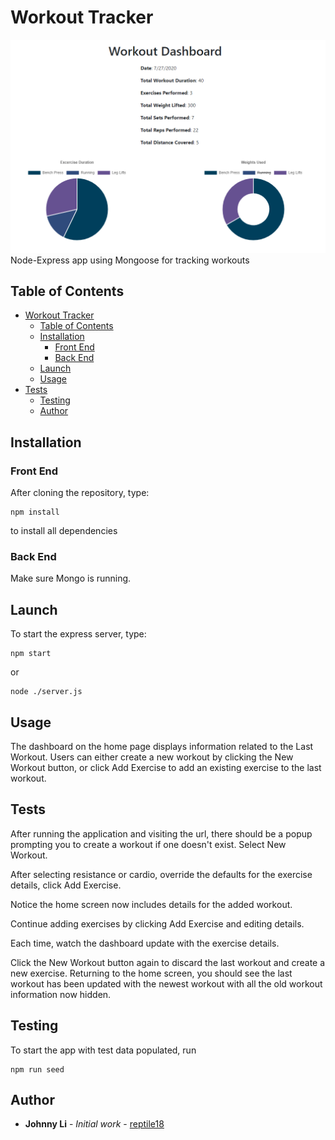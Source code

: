 # Workout Tracker

![Screenshot of Workout Tracker Application](assets/preview.png)
Node-Express app using Mongoose for tracking workouts

## Table of Contents
- [Workout Tracker](#workout-tracker)
  - [Table of Contents](#table-of-contents)
  - [Installation](#installation)
    - [Front End](#front-end)
    - [Back End](#back-end)
  - [Launch](#launch)
  - [Usage](#usage)
- [Tests](#tests)
  - [Testing](#testing)
  - [Author](#author)

## Installation

### Front End
After cloning the repository, type:
```
npm install
```
to install all dependencies

### Back End
Make sure Mongo is running.

## Launch

To start the express server, type:
```
npm start
```
or
```
node ./server.js
```

## Usage

The dashboard on the home page displays information related to the Last Workout. Users can either create a new workout by clicking the New Workout button, or click Add Exercise to add an existing exercise to the last workout.

## Tests

After running the application and visiting the url, there should be a popup prompting you to create a workout if one doesn't exist. Select New Workout.

After selecting resistance or cardio, override the defaults for the exercise details, click Add Exercise.

Notice the home screen now includes details for the added workout.

Continue adding exercises by clicking Add Exercise and editing details.

Each time, watch the dashboard update with the exercise details.

Click the New Workout button again to discard the last workout and create a new exercise. Returning to the home screen, you should see the last workout has been updated with the newest workout with all the old workout information now hidden.

## Testing 
To start the app with test data populated, run 
```
npm run seed
```

## Author

* **Johnny Li** - *Initial work* - [reptile18](https://github.com/reptile18)
